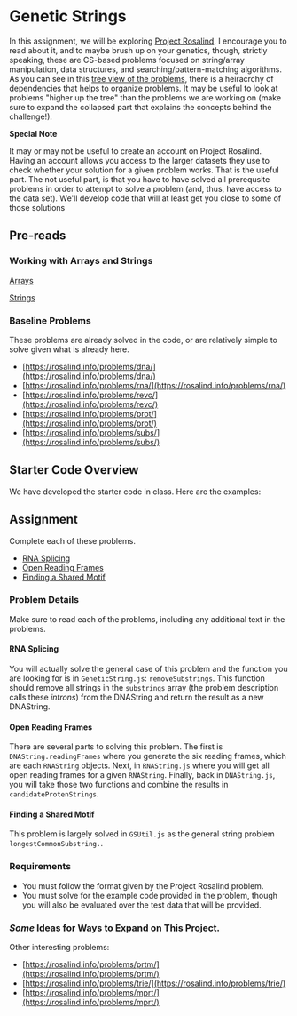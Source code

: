 # Genetic Strings

In this assignment, we will be exploring [Project Rosalind](https://rosalind.info/). I encourage you to read about it, and to maybe brush up on your genetics, though, strictly speaking, these are CS-based problems focused on string/array manipulation, data structures, and searching/pattern-matching algorithms. As you can see in this [tree view of the problems](https://rosalind.info/problems/tree-view/), there is a heiracrchy of dependencies that helps to organize problems. It may be useful to look at problems "higher up the tree" than the problems we are working on (make sure to expand the collapsed part that explains the concepts behind the challenge!).

**Special Note**

It may or may not be useful to create an account on Project Rosalind. Having an account allows you access to the larger datasets they use to check whether your solution for a given problem works. That is the useful part. The not useful part, is that you have to have solved all prerequsite problems in order to attempt to solve a problem (and, thus, have access to the data set). We'll develop code that will at least get you close to some of those solutions

## Pre-reads

### Working with Arrays and Strings
[Arrays](https://developer.mozilla.org/en-US/docs/Web/JavaScript/Reference/Global_Objects/Array)

[Strings](https://developer.mozilla.org/en-US/docs/Web/JavaScript/Reference/Global_Objects/String)

### Baseline Problems

These problems are already solved in the code, or are relatively simple to solve given what is already here. 

* [https://rosalind.info/problems/dna/](https://rosalind.info/problems/dna/)
* [https://rosalind.info/problems/rna/](https://rosalind.info/problems/rna/)
* [https://rosalind.info/problems/revc/](https://rosalind.info/problems/revc/)
* [https://rosalind.info/problems/prot/](https://rosalind.info/problems/prot/)
* [https://rosalind.info/problems/subs/](https://rosalind.info/problems/subs/)

## Starter Code Overview

We have developed the starter code in class. Here are the examples:

## Assignment 

Complete each of these problems. 

* [RNA Splicing](https://rosalind.info/problems/splc/)
* [Open Reading Frames](https://rosalind.info/problems/orf/)
* [Finding a Shared Motif](https://rosalind.info/problems/lcsm/)

### Problem Details

Make sure to read each of the problems, including any additional text in the problems. 

#### RNA Splicing

You will actually solve the general case of this problem and the function you are looking for is in `GeneticString.js`: `removeSubstrings`. This function should remove all strings in the `substrings` array (the problem description calls these _introns_) from the DNAString and return the result as a new DNAString.

#### Open Reading Frames

There are several parts to solving this problem. The first is `DNAString.readingFrames` where you generate the six reading frames, which are each `RNAString` objects. Next, in `RNAString.js` where you will get all open reading frames for a given `RNAString`. Finally, back in `DNAString.js`, you will take those two functions and combine the results in `candidateProtenStrings`.

#### Finding a Shared Motif

This problem is largely solved in `GSUtil.js` as the general string problem `longestCommonSubstring.`. 

### Requirements

* You must follow the format given by the Project Rosalind problem. 
* You must solve for the example code provided in the problem, though you will also be evaluated over the test data that will be provided. 

### _Some_ Ideas for Ways to Expand on This Project. 

Other interesting problems: 

* [https://rosalind.info/problems/prtm/](https://rosalind.info/problems/prtm/)
* [https://rosalind.info/problems/trie/](https://rosalind.info/problems/trie/)
* [https://rosalind.info/problems/mprt/](https://rosalind.info/problems/mprt/)

<!--- Footnotes --->
[^1]: If, however, you decided to have your input be console-based, your output could be there as well. 
